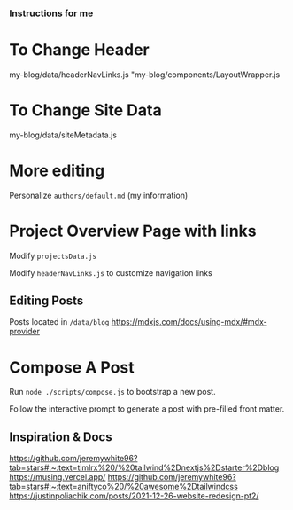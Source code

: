 ### Instructions for me

# To Change Header

my-blog/data/headerNavLinks.js
"my-blog/components/LayoutWrapper.js

# To Change Site Data

my-blog/data/siteMetadata.js

# More editing

Personalize `authors/default.md` (my information)

# Project Overview Page with links

Modify `projectsData.js`

Modify `headerNavLinks.js` to customize navigation links

## Editing Posts

Posts located in `/data/blog`
https://mdxjs.com/docs/using-mdx/#mdx-provider

# Compose A Post

Run `node ./scripts/compose.js` to bootstrap a new post.

Follow the interactive prompt to generate a post with pre-filled front matter.

## Inspiration & Docs

https://github.com/jeremywhite96?tab=stars#:~:text=timlrx%20/%20tailwind%2Dnextjs%2Dstarter%2Dblog
https://musing.vercel.app/
https://github.com/jeremywhite96?tab=stars#:~:text=aniftyco%20/%20awesome%2Dtailwindcss
https://justinpoliachik.com/posts/2021-12-26-website-redesign-pt2/
